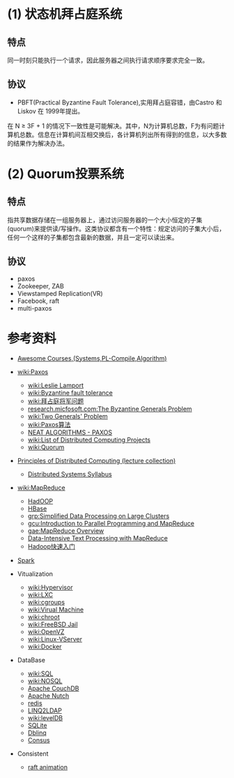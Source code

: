 (1) 状态机拜占庭系统
====================

特点
------
同一时刻只能执行一个请求，因此服务器之间执行请求顺序要求完全一致。

协议
------
- PBFT(Practical Byzantine Fault Tolerance),实用拜占庭容错，由Castro 和 Liskov 在 1999年提出。

在 N ≥ 3F + 1 的情况下一致性是可能解决。其中，N为计算机总数，F为有问题计算机总数。信息在计算机间互相交换后，各计算机列出所有得到的信息，以大多数的结果作为解决办法。

(2) Quorum投票系统
=====================

特点
-----
指共享数据存储在一组服务器上，通过访问服务器的一个大小恒定的子集(quorum)来提供读/写操作。这类协议都含有一个特性：规定访问的子集大小后，任何一个这样的子集都包含最新的数据，并且一定可以读出来。

协议
------
- paxos
- Zookeeper, ZAB
- Viewstamped Replication(VR)
- Facebook, raft
- multi-paxos

参考资料
==============
- [Awesome Courses,(Systems,PL-Compile,Algorithm)](https://github.com/prakhar1989/awesome-courses/blob/master/README.md)
- [wiki:Paxos](http://en.wikipedia.org/wiki/Paxos_(computer_science))
  - [wiki:Leslie Lamport](http://en.wikipedia.org/wiki/Leslie_Lamport)
  - [wiki:Byzantine fault tolerance](http://en.wikipedia.org/wiki/Byzantine_fault_tolerance)
  - [wiki:拜占庭将军问题](http://zh.wikipedia.org/wiki/%E6%8B%9C%E5%8D%A0%E5%BA%AD%E5%B0%86%E5%86%9B%E9%97%AE%E9%A2%98)
  - [research.micfosoft.com:The Byzantine Generals Problem ](http://research.microsoft.com/en-us/um/people/lamport/pubs/byz.pdf)
  - [wiki:Two Generals' Problem](http://en.wikipedia.org/wiki/Two_Generals%27_Problem)
  - [wiki:Paxos算法](http://zh.wikipedia.org/wiki/Paxos%E7%AE%97%E6%B3%95)
  - [NEAT ALGORITHMS - PAXOS](http://harry.me/blog/2014/12/27/neat-algorithms-paxos/?hn=1)
  - [wiki:List of Distributed Computing Projects](http://en.wikipedia.org/wiki/List_of_distributed_computing_projects)
  - [wiki:Quorum](https://en.wikipedia.org/wiki/Quorum_(distributed_computing))
- [Principles of Distributed Computing (lecture collection)](http://dcg.ethz.ch/lectures/podc_allstars/)
  - [Distributed Systems Syllabus](http://www.cs.cmu.edu/~dga/15-440/F12/syllabus.html)
- [wiki:MapReduce](http://zh.wikipedia.org/zh/MapReduce)
  - [HadOOP](http://en.wikipedia.org/wiki/Apache_Hadoop)
  - [HBase](http://hbase.apache.org/)
  - [grp:Simplified Data Processing on Large Clusters](http://research.google.com/archive/mapreduce.html)
  - [gcu:Introduction to Parallel Programming and MapReduce](http://code.google.com/intl/zh-CN/edu/parallel/mapreduce-tutorial.html)
  - [gae:MapReduce Overview](https://developers.google.com/appengine/docs/python/dataprocessing/overview)
  - [Data-Intensive Text Processing with MapReduce](http://lintool.github.com/MapReduceAlgorithms/index.html)
  - [Hadoop快速入门](http://hadoop.apache.org/common/docs/r0.19.2/cn/quickstart.html)
- [Spark](http://netscientium.com/in/course/apache-spark/)
- Vitualization
  - [wiki:Hypervisor](http://en.wikipedia.org/wiki/Hypervisor)
  - [wiki:LXC](http://en.wikipedia.org/wiki/LXC)
  - [wiki:cgroups](http://en.wikipedia.org/wiki/Cgroups)
  - [wiki:Virual Machine](http://en.wikipedia.org/wiki/Virtual_machine)
  - [wiki:chroot](http://en.wikipedia.org/wiki/Chroot)
  - [wiki:FreeBSD Jail](http://en.wikipedia.org/wiki/FreeBSD_jail)
  - [wiki:OpenVZ](http://en.wikipedia.org/wiki/OpenVZ)
  - [wiki:Linux-VServer](http://en.wikipedia.org/wiki/Linux-VServer)
  - [wiki:Docker](http://en.wikipedia.org/wiki/Docker_(software))
- DataBase
  - [wiki:SQL](http://en.wikipedia.org/wiki/SQL)
  - [wiki:NOSQL](http://en.wikipedia.org/wiki/NoSQL)
  - [Apache CouchDB](http://couchdb.apache.org/)
  - [Apache Nutch](http://nutch.apache.org/)
  - [redis](http://redis.io/)
  - [LINQ2LDAP](http://linqtoldap.codeplex.com/)
  - [wiki:levelDB](http://zh.wikipedia.org/wiki/LevelDB)
  - [SQLite](http://www.sqlite.org/)
  - [Dblinq](http://dblinq.codeplex.com/)
  - [Consus](http://consus.io/)

- Consistent
  - [raft animation](http://thesecretlivesofdata.com/raft/)
